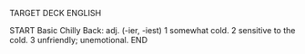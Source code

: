 TARGET DECK
ENGLISH

START
Basic
Chilly
Back: adj. (-ier, -iest) 1 somewhat cold. 2 sensitive to the cold. 3 unfriendly; unemotional.
END
